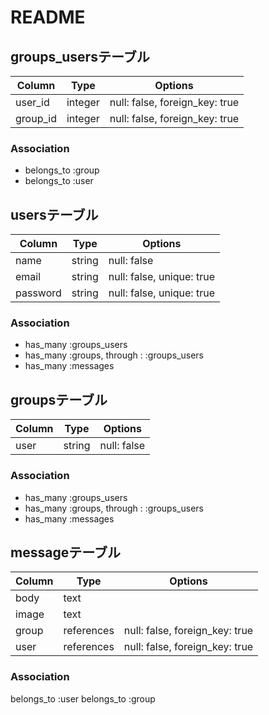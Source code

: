 # README
## groups_usersテーブル

|Column|Type|Options|
|------|----|-------|
|user_id|integer|null: false, foreign_key: true|
|group_id|integer|null: false, foreign_key: true|

### Association
- belongs_to :group
- belongs_to :user

## usersテーブル

|Column|Type|Options|
|------|----|-------|
|name|string|null: false|
|email|string|null: false, unique: true|
|password|string|null: false, unique: true|

### Association
- has_many :groups_users
- has_many :groups, through : :groups_users
- has_many :messages

## groupsテーブル

|Column|Type|Options|
|------|----|-------|
|user|string|null: false|

### Association
- has_many :groups_users
- has_many :groups, through : :groups_users
- has_many :messages

## messageテーブル

|Column|Type|Options|
|------|----|-------|
|body|text|
|image|text|
|group|references|null: false, foreign_key: true|
|user|references|null: false, foreign_key: true|


### Association
belongs_to :user
belongs_to :group
